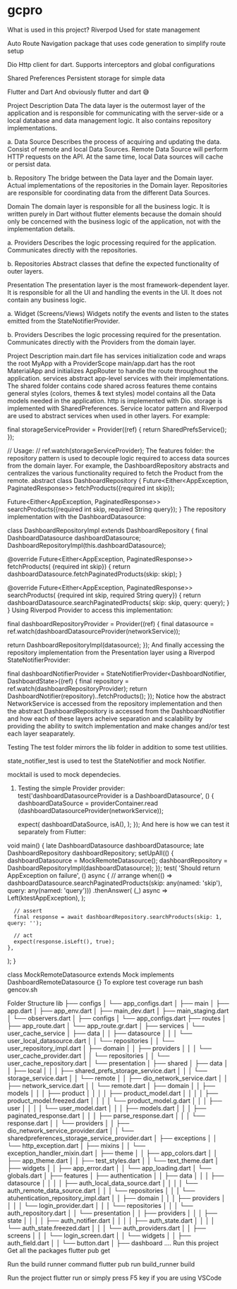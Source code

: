 # gcpro
What is used in this project?
Riverpod Used for state management


Auto Route Navigation package that uses code generation to simplify route setup

Dio Http client for dart. Supports interceptors and global configurations

Shared Preferences Persistent storage for simple data

Flutter and Dart And obviously flutter and dart 😅

Project Description
Data
The data layer is the outermost layer of the application and is responsible for communicating with the server-side or a local database and data management logic. It also contains repository implementations.

a. Data Source
Describes the process of acquiring and updating the data. Consist of remote and local Data Sources. Remote Data Source will perform HTTP requests on the API. At the same time, local Data sources will cache or persist data.

b. Repository
The bridge between the Data layer and the Domain layer. Actual implementations of the repositories in the Domain layer. Repositories are responsible for coordinating data from the different Data Sources.

Domain
The domain layer is responsible for all the business logic. It is written purely in Dart without flutter elements because the domain should only be concerned with the business logic of the application, not with the implementation details.

a. Providers
Describes the logic processing required for the application. Communicates directly with the repositories.

b. Repositories
Abstract classes that define the expected functionality of outer layers.

Presentation
The presentation layer is the most framework-dependent layer. It is responsible for all the UI and handling the events in the UI. It does not contain any business logic.

a. Widget (Screens/Views)
Widgets notify the events and listen to the states emitted from the StateNotifierProvider.

b. Providers
Describes the logic processing required for the presentation. Communicates directly with the Providers from the domain layer.

Project Description
main.dart file has services initialization code and wraps the root MyApp with a ProviderScope
main/app.dart has the root MaterialApp and initializes AppRouter to handle the route throughout the application.
services abstract app-level services with their implementations.
The shared folder contains code shared across features
theme contains general styles (colors, themes & text styles)
model contains all the Data models needed in the application.
http is implemented with Dio.
storage is implemented with SharedPreferences.
Service locator pattern and Riverpod are used to abstract services when used in other layers.
For example:

final storageServiceProvider = Provider((ref) {
  return SharedPrefsService();
});

// Usage:
// ref.watch(storageServiceProvider);
The features folder: the repository pattern is used to decouple logic required to access data sources from the domain layer. For example, the DashboardRepository abstracts and centralizes the various functionality required to fetch the Product from the remote.
abstract class DashboardRepository {
  Future<Either<AppException, PaginatedResponse>> fetchProducts({required int skip});

  Future<Either<AppException, PaginatedResponse>> searchProducts({required int skip, required String query});
}
The repository implementation with the DashboardDatasource:

class DashboardRepositoryImpl extends DashboardRepository {
  final DashboardDatasource dashboardDatasource;
  DashboardRepositoryImpl(this.dashboardDatasource);

  @override
  Future<Either<AppException, PaginatedResponse>> fetchProducts(
      {required int skip}) {
    return dashboardDatasource.fetchPaginatedProducts(skip: skip);
  }

  @override
  Future<Either<AppException, PaginatedResponse>> searchProducts(
      {required int skip, required String query}) {
    return dashboardDatasource.searchPaginatedProducts(
        skip: skip, query: query);
  }
}
Using Riverpod Provider to access this implementation:

final dashboardRepositoryProvider = Provider<DashboardRepository>((ref) {
  final datasource = ref.watch(dashboardDatasourceProvider(networkService));

  return DashboardRepositoryImpl(datasource);
});
And finally accessing the repository implementation from the Presentation layer using a Riverpod StateNotifierProvider:

final dashboardNotifierProvider =
    StateNotifierProvider<DashboardNotifier, DashboardState>((ref) {
  final repository = ref.watch(dashboardRepositoryProvider);
  return DashboardNotifier(repository)..fetchProducts();
});
Notice how the abstract NetworkService is accessed from the repository implementation and then the abstract DashboardRepository is accessed from the DashboardNotifier and how each of these layers acheive separation and scalability by providing the ability to switch implementation and make changes and/or test each layer seaparately.

Testing
The test folder mirrors the lib folder in addition to some test utilities.

state_notifier_test is used to test the StateNotifier and mock Notifier.

mocktail is used to mock dependecies.

1. Testing the simple Provider provider:
test('dashboardDatasourceProvider is a DashboardDatasource', () {
    dashboardDataSource = providerContainer.read
    (dashboardDatasourceProvider(networkService));

    expect(
      dashboardDataSource,
      isA<DashboardDatasource>(),
    );
  });
And here is how we can test it separately from Flutter:

void main() {
  late DashboardDatasource dashboardDatasource;
  late DashboardRepository dashboardRepository;
  setUpAll(() {
    dashboardDatasource = MockRemoteDatasource();
    dashboardRepository = DashboardRepositoryImpl(dashboardDatasource);
  });
  test(
    'Should return AppException on failure',
    () async {
      // arrange
      when(() => dashboardDatasource.searchPaginatedProducts(skip: any(named: 'skip'), query: any(named: 'query')))
          .thenAnswer(
        (_) async => Left(ktestAppException),
      );

      // assert
      final response = await dashboardRepository.searchProducts(skip: 1, query: '');

      // act
      expect(response.isLeft(), true);
    },
  );
}

class MockRemoteDatasource extends Mock implements DashboardRemoteDatasource {}
To explore test coverage
run bash gencov.sh

Folder Structure
lib
├── configs
│ └── app_configs.dart
│
├── main
│ ├── app.dart
│ ├── app_env.dart
│ ├── main_dev.dart
│ ├── main_staging.dart
│ └── observers.dart
│
├──  configs
│ └── app_configs.dart
├── routes
│ ├── app_route.dart
│ └── app_route.gr.dart
│
├── services
│ └── user_cache_service
│   ├── data
│   │ ├── datasource
│   │ │ └── user_local_datasource.dart
│   │ └── repositories
│   │  └── user_repository_impl.dart
│   ├── domain
│   │ ├── providers
│   │ │ └── user_cache_provider.dart
│   │ └── repositories
│   │   └── user_cache_repository.dart
│   └── presentation
│
├── shared
│ ├── data
│ │ ├── local
│ │ │ ├── shared_prefs_storage_service.dart
│ │ │ └── storage_service.dart
│ │ └── remote
│ │   ├── dio_network_service.dart
│ │   ├── network_service.dart
│ │   └── remote.dart
│ ├── domain
│ │ ├── models
│ │ │ ├── product
│ │ │ │ ├── product_model.dart
│ │ │ │ ├── product_model.freezed.dart
│ │ │ │ └── product_model.g.dart
│ │ │ ├── user
│ │ │ │ └── user_model.dart
│ │ │ ├── models.dart
│ │ │ ├── paginated_response.dart
│ │ │ ├── parse_response.dart
│ │ │ └── response.dart
│ │ └── providers
│ │   ├── dio_network_service_provider.dart
│ │   └── sharedpreferences_storage_service_provider.dart
│ ├── exceptions
│ │ └── http_exception.dart
│ ├── mixins
│ │ └── exception_handler_mixin.dart
│ ├── theme
│ │ ├── app_colors.dart
│ │ ├── app_theme.dart
│ │ ├── test_styles.dart
│ │ └── text_theme.dart
│ ├── widgets
│ │ ├── app_error.dart
│ │ └── app_loading.dart
│ └── globals.dart
│
├──  features
│ ├──  authentication
│ │ ├──  data
│ │ │ ├──  datasource
│ │ │ │ ├──  auth_local_data_source.dart
│ │ │ │ └── auth_remote_data_source.dart
│ │ │ └── repositories
│ │ │   └── atuhentication_repository_impl.dart
│ │ ├──  domain
│ │ │ ├──  providers
│ │ │ │ └── login_provider.dart
│ │ │ └── repositories
│ │ │   └── auth_repository.dart
│ │ └── presentation
│ │   ├──  providers
│ │   │ ├──  state
│ │   │ │ ├──  auth_notifier.dart
│ │   │ │ ├──  auth_state.dart
│ │   │ │ └──  auth_state.freezed.dart
│ │   │ └── auth_providers.dart
│ │   ├──  screens
│ │   │ └── login_screen.dart
│ │   └── widgets
│ │     ├──  auth_field.dart
│ │     └── button.dart
│ ├──  dashboard
....
Run this project
Get all the packages
flutter pub get

Run the build runner command
flutter pub run build_runner build 

Run the project
flutter run or simply press  F5 key if you are using VSCode
